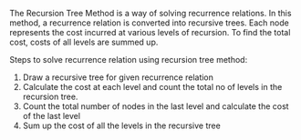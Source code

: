 The Recursion Tree Method is a way of solving recurrence relations. In this method, a recurrence relation is converted into recursive trees. Each node represents the cost incurred at various levels of recursion. To find the total cost, costs of all levels are summed up.

Steps to solve recurrence relation using recursion tree method: 

1. Draw a recursive tree for given recurrence relation
2. Calculate the cost at each level and count the total no of levels in the recursion tree.
3. Count the total number of nodes in the last level and calculate the cost of the last level
4. Sum up the cost of all the levels in the recursive tree